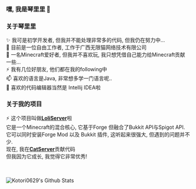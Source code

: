### 嘿, 我是琴里里 👋

### 关于琴里里

✨ 我可是初学开发者, 但我并不能处理非常多的代码, 但我仍在努力中...
<br/>
🔭 目前是一位自由工作者, 工作于广西无限猫网络技术有限公司
<br/>
🤔 一名Minecraft爱好者, 但我并不喜欢玩, 我只想凭借自己能力给Minecraft贡献一些...
<br/>
⚡ 我有几位好朋友, 他们都在我的following中
<br/>
📫 喜欢的语言是Java, 非常想多学一门语言呢..
<br/>
🌱 喜欢的代码编辑器当然是 Intellij IDEA啦
<br/>

### 关于我的项目

⚡ 这个项目叫做[**LoliServer**](https://github.com/Loli-Server)啦
<br/>
它是一个Minecraft的混合核心, 它基于Forge 但融合了Bukkit API与Spigot API.
<br/>
它可以同时安装Forge Mod 以及 Bukkit 插件, 这听起来很强大, 但遇到的问题并不少.
<br/>
现在, 我在[**CatServer**](https://github.com/Luohuayu/CatServer)贡献代码
<br/>
但我因为它成长, 我觉得它非常优秀!
<br/>

<br/>
<br/>
<img align="center" alt="Kotori0629's Github Stats" src="https://github-readme-stats.vercel.app/api?username=kotori0629&show_icons=true&hide_border=true&theme=radical" />
